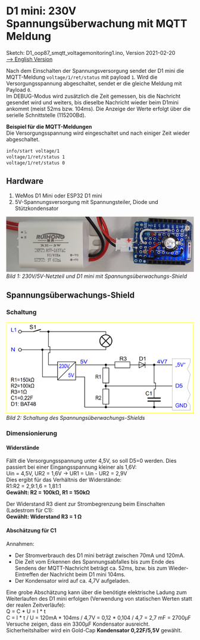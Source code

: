 # D1 mini: 230V Spannungs&uuml;berwachung mit MQTT Meldung
Sketch: D1_oop87_smqtt_voltagemonitoring1.ino, Version 2021-02-20   
[--> English Version](./README.md "English Version")   

Nach dem Einschalten der Spannungsversorgung sendet der D1 mini die MQTT-Meldung `voltage/1/ret/status` mit payload `1`. Wird die Versorgungsspannung abgeschaltet, sendet er die gleiche Meldung mit Payload `0`.   
Im DEBUG-Modus wird zus&auml;tzlich die Zeit gemessen, bis die Nachricht gesendet wird und weiters, bis dieselbe Nachricht wieder beim D1mini ankommt (meist 52ms bzw. 104ms). Die Anzeige der Werte erfolgt &uuml;ber die serielle Schnittstelle (115200Bd).   

**Beispiel f&uuml;r die MQTT-Meldungen**   
Die Versorgungsspannung wird eingeschaltet und nach einiger Zeit wieder abgeschaltet.   
```
info/start voltage/1
voltage/1/ret/status 1
voltage/1/ret/status 0
```

## Hardware
1. WeMos D1 Mini oder ESP32 D1 mini   
2. 5V-Spannungsversorgung mit Spannungsteiler, Diode und St&uuml;tzkondensator   

![Spannungs&uuml;berwachung](./images/D1_voltagemonitoring1.png "Spannungs&uuml;berwachung")   
_Bild 1: 230V/5V-Netzteil und D1 mini mit Spannungs&uuml;berwachungs-Shield_   

## Spannungs&uuml;berwachungs-Shield
### Schaltung
![Spannungs&uuml;berwachung-Schaltung](./images/D1_voltagemonitoring1_circuit.png "Spannungs&uuml;berwachung-Schaltung")   
_Bild 2: Schaltung des Spannungs&uuml;berwachungs-Shields_   

### Dimensionierung
#### Widerst&auml;nde
F&auml;llt die Versorgungsspannung unter 4,5V, so soll D5=0 werden. Dies passiert bei einer Eingangsspannung kleiner als 1,6V:   
Uin = 4,5V, UR2 = 1,6V -> UR1 = Uin - UR2 = 2,9V   
Dies ergibt f&uuml;r das Verh&auml;ltnis der Widerst&auml;nde:   
R1:R2 = 2,9:1,6 = 1,81:1   
__Gew&auml;hlt: R2 = 100k&Omega;, R1 = 150k&Omega;__   

Der Widerstand R3 dient zur Strombegrenzung beim Einschalten (Ladestrom f&uuml;r C1):   
__Gew&auml;hlt: Widerstand R3 = 1 &Omega;__   

#### Absch&auml;tzung f&uuml;r C1   
Annahmen:   
* Der Stromverbrauch des D1 mini betr&auml;gt zwischen 70mA und 120mA.   
* Die Zeit vom Erkennen des Spannungsabfalles bis zum Ende des Sendens der MQTT-Nachricht betr&auml;gt ca. 52ms, bzw. bis zum Wieder-Eintreffen der Nachricht beim D1 mini 104ms.   
* Der Kondensator wird auf ca. 4,7V aufgeladen.   

Eine grobe Absch&auml;tzung kann &uuml;ber die ben&ouml;tigte elektrische Ladung zum Weiterlaufen des D1 mini erfolgen (Verwendung von statischen Werten statt der realen Zeitverl&auml;ufe):   
Q = C * U = I * t   
C = I * t / U = 120mA * 104ms / 4,7V = 0,12 * 0,104 / 4,7 = 2,7 mF = 2700&micro;F   
Versuche zeigen, dass ein 3300&micro;F Kondensator ausreicht. Sicherheitshalber wird ein Gold-Cap __Kondensator 0,22F/5,5V__ gew&auml;hlt.   
